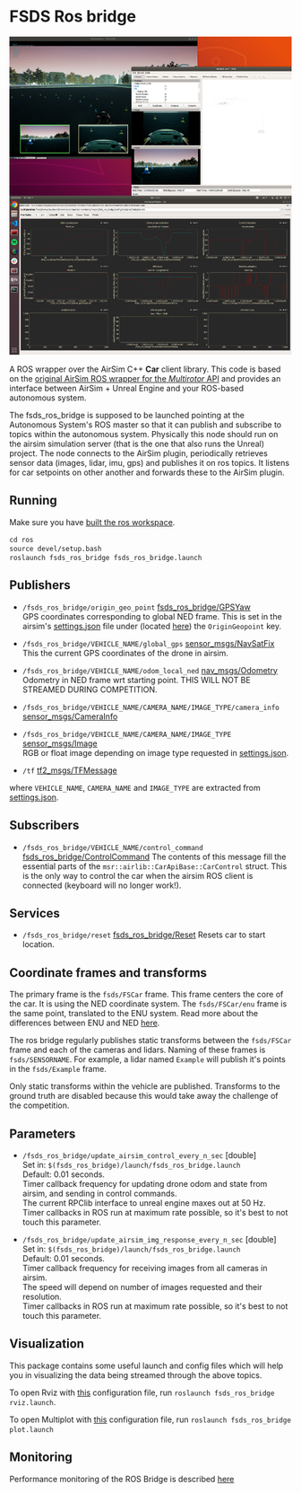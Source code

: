 # FSDS Ros bridge

![In action](images/fsds_ros_bridge.png)

A ROS wrapper over the AirSim C++ **Car** client library. This code is based on the [original AirSim ROS wrapper for the *Multirotor* API](https://github.com/microsoft/AirSim/tree/master/ros/src/airsim_ros_interface) and provides an interface between AirSim + Unreal Engine and your ROS-based autonomous system. 

The fsds_ros_bridge is supposed to be launched pointing at the Autonomous System's ROS master so that it can publish and subscribe to topics within the autonomous system. 
Physically this node should run on the airsim simulation server (that is the one that also runs the Unreal) project.
The node connects to the AirSim plugin, periodically retrieves sensor data (images, lidar, imu, gps) and publishes it on ros topics.
It listens for car setpoints on other another and forwards these to the AirSim plugin.

## Running
Make sure you have [built the ros workspace](building-ros.md).

```
cd ros
source devel/setup.bash
roslaunch fsds_ros_bridge fsds_ros_bridge.launch
```

## Publishers
- `/fsds_ros_bridge/origin_geo_point` [fsds_ros_bridge/GPSYaw](../ros/src/fsds_ros_bridge/msg/GPSYaw.msg)   
GPS coordinates corresponding to global NED frame. This is set in the airsim's [settings.json](https://microsoft.github.io/AirSim/docs/settings/) file under (located [here](../../../UE4Project/Plugins/AirSim/Settings/settings.json)) the `OriginGeopoint` key. 

- `/fsds_ros_bridge/VEHICLE_NAME/global_gps` [sensor_msgs/NavSatFix](https://docs.ros.org/api/sensor_msgs/html/msg/NavSatFix.html)   
This the current GPS coordinates of the drone in airsim. 

- `/fsds_ros_bridge/VEHICLE_NAME/odom_local_ned` [nav_msgs/Odometry](https://docs.ros.org/api/nav_msgs/html/msg/Odometry.html)   
Odometry in NED frame wrt starting point.  THIS WILL NOT BE STREAMED DURING COMPETITION.

- `/fsds_ros_bridge/VEHICLE_NAME/CAMERA_NAME/IMAGE_TYPE/camera_info` [sensor_msgs/CameraInfo](https://docs.ros.org/api/sensor_msgs/html/msg/CameraInfo.html)

- `/fsds_ros_bridge/VEHICLE_NAME/CAMERA_NAME/IMAGE_TYPE` [sensor_msgs/Image](https://docs.ros.org/api/sensor_msgs/html/msg/Image.html)   
  RGB or float image depending on image type requested in [settings.json](../UE4Project/Plugins/AirSim/Settings/settings.json).

- `/tf` [tf2_msgs/TFMessage](https://docs.ros.org/api/tf2_msgs/html/msg/TFMessage.html)

where `VEHICLE_NAME`, `CAMERA_NAME` and `IMAGE_TYPE` are extracted from [settings.json](../UE4Project/Plugins/AirSim/Settings/settings.json).

## Subscribers
- `/fsds_ros_bridge/VEHICLE_NAME/control_command` [fsds_ros_bridge/ControlCommand](../ros/src/fsds_ros_bridge/msg/ControlCommand.msg) 
The contents of this message fill the essential parts of the `msr::airlib::CarApiBase::CarControl` struct. This is the only way to control the car when the airsim ROS client is connected (keyboard will no longer work!).

## Services

- `/fsds_ros_bridge/reset` [fsds_ros_bridge/Reset](../ros/src/fsds_ros_bridge/srv/Empty.html)
 Resets car to start location.

## Coordinate frames and transforms

The primary frame is the `fsds/FSCar` frame.
This frame centers the core of the car.
It is using the NED coordinate system.
The `fsds/FSCar/enu` frame is the same point, translated to the ENU system.
Read more about the differences between ENU and NED [here](https://en.wikipedia.org/wiki/Local_tangent_plane_coordinates).

The ros bridge regularly publishes static transforms between the `fsds/FSCar` frame and each of the cameras and lidars.
Naming of these frames is `fsds/SENSORNAME`.
For example, a lidar named `Example` will publish it's points in the `fsds/Example` frame.

Only static transforms within the vehicle are published.
Transforms to the ground truth are disabled because this would take away the challenge of the competition.

## Parameters
- `/fsds_ros_bridge/update_airsim_control_every_n_sec` [double]   
  Set in: `$(fsds_ros_bridge)/launch/fsds_ros_bridge.launch`   
  Default: 0.01 seconds.    
  Timer callback frequency for updating drone odom and state from airsim, and sending in control commands.    
  The current RPClib interface to unreal engine maxes out at 50 Hz.   
  Timer callbacks in ROS run at maximum rate possible, so it's best to not touch this parameter. 

- `/fsds_ros_bridge/update_airsim_img_response_every_n_sec` [double]   
  Set in: `$(fsds_ros_bridge)/launch/fsds_ros_bridge.launch`   
  Default: 0.01 seconds.    
  Timer callback frequency for receiving images from all cameras in airsim.    
  The speed will depend on number of images requested and their resolution.   
  Timer callbacks in ROS run at maximum rate possible, so it's best to not touch this parameter. 

## Visualization
This package contains some useful launch and config files which will help you in visualizing the data being streamed through the above topics.

To open Rviz with [this](../ros/src/fsds_ros_bridge/config/rviz/default.rviz) configuration file, run `roslaunch fsds_ros_bridge rviz.launch`.

To open Multiplot with [this](../ros/src/fsds_ros_bridge/config/multiplot/multiplot.xml) configuration file, run `roslaunch fsds_ros_bridge plot.launch`

## Monitoring
Performance monitoring of the ROS Bridge is described [here](statistics.md)